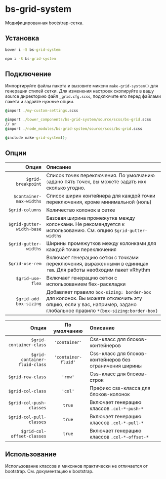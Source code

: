 # bs-grid-system

Модифицированная bootstrap-сетка.

## Установка

```cmd
bower i -S bs-grid-system

npm i -S bs-grid-system
```

## Подключение

Импортируйте файлы пакета и вызовите миксин `make-grid-system()` для генерации стилей сетки.
Для изменения настроек скопируйте в вашу source директорию файл `_grid.cfg.scss`, подключите его перед файлами пакета
и задайте нужные опции.

```cmd
@import ./my-custom-settings.scss

@import ./bower_components/bs-grid-system/source/scss/bs-grid.scss
// or
@import ./node_modules/bs-grid-system/source/scss/bs-grid.scss

@include make-grid-system();
```

## Опции

| Опция           | Описание
| ---:|:---
| `$grid-breakpoint`        | Список точек переключения. По умолчанию задано пять точек, вы можете задать ихх сколько угодно.
| `$container-max-widths`   | Список ширин контейнера для каждой точки переключения, кроме минимальной (ноль)
| `$grid-columns`           | Количество колонок в сетке
| `$grid-gutter-width-base` | Базовая ширина промежутка между колонками. Не рекомендуется к использованию. См. опцию `$grid-gutter-widths`
| `$grid-gutter-widths`     | Ширины промежутков между колонками для каждой точки переключения
| `$grid-use-rem`           | Включает генерацию сетки с точками переключения, выраженными в единицах `rem`. Для работы необходим пакет vRhythm
| `$grid-use-flex`          | Включает генерацию сетки с использованием flex-раскладки
| `$grid-add-box-sizing`    | Добавляет правило `box-sizing: border-box` для колонок. Вы можете отключить эту опцию, если у вас, например, задано глобальное правило `*{box-sizing:border-box}`

| Опция                         | По умолчанию        | Описание
| ---:|:---:|:---
| `$grid-container-class`       | `'container'`       | Css-класс для блоков-контейнеров
| `$grid-container-fluid-class` | `'container-fluid'` | Css-класс для блоков-контейнеров без ограничения ширины
| `$grid-row-class`             | `'row'`             | Css-класс для блоков-строк
| `$grid-col-class`             | `'col'`             | Префикс css-класса для блоков-колонок
| `$grid-col-push-classes`      | `true`              | Включает генерацию классов `.col-*-push-*`
| `$grid-col-pull-classes`      | `true`              | Включает генерацию классов `.col-*-pull-*`
| `$grid-col-offset-classes`    | `true`              | Включает генерацию классов `.col-*-offset-*`

## Использование

Использование классов и миксинов практически не отличается от bootstrap. См. документацию к bootstrap.
